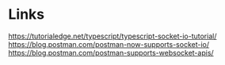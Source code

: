 # Links

https://tutorialedge.net/typescript/typescript-socket-io-tutorial/
https://blog.postman.com/postman-now-supports-socket-io/
https://blog.postman.com/postman-supports-websocket-apis/
